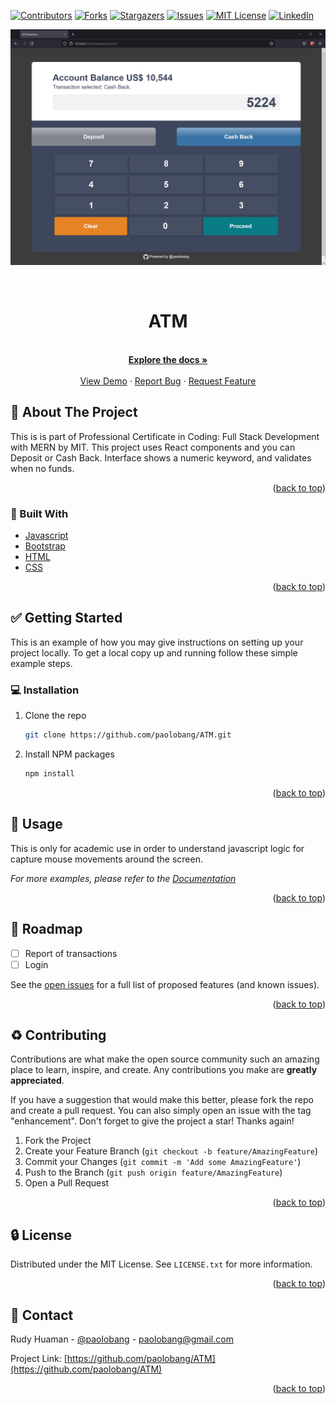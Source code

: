 <div id="top"></div>
<!--
*** Thanks for checking out the Best-README-Template. If you have a suggestion
*** that would make this better, please fork the repo and create a pull request
*** or simply open an issue with the tag "enhancement".
*** Don't forget to give the project a star!
*** Thanks again! Now go create something AMAZING! :D
-->



<!-- PROJECT SHIELDS -->
<!--
*** I'm using markdown "reference style" links for readability.
*** Reference links are enclosed in brackets [ ] instead of parentheses ( ).
*** See the bottom of this document for the declaration of the reference variables
*** for contributors-url, forks-url, etc. This is an optional, concise syntax you may use.
*** https://www.markdownguide.org/basic-syntax/#reference-style-links
-->
[![Contributors][contributors-shield]][contributors-url]
[![Forks][forks-shield]][forks-url]
[![Stargazers][stars-shield]][stars-url]
[![Issues][issues-shield]][issues-url]
[![MIT License][license-shield]][license-url]
[![LinkedIn][linkedin-shield]][linkedin-url]


![Product Name Screen Shot][product-screenshot]
<!-- PROJECT LOGO -->
<br />
<div align="center">
<h1 align="center">ATM</h1>

  <p align="center">
    <br />
    <a href="https://github.com/paolobang/ATM" ><strong>Explore the docs »</strong></a>
    <br />
    <br />
    <a href="https://paolobang.github.io/ATM/" target="_blank">View Demo</a>
    ·
    <a href="https://github.com/paolobang/ATM/issues">Report Bug</a>
    ·
    <a href="https://github.com/paolobang/ATM/issues">Request Feature</a>
  </p>
</div>



<!-- ABOUT THE PROJECT -->
## :open_file_folder: About The Project



This is is part of Professional Certificate in Coding: Full Stack Development with MERN by MIT. This project uses React components and you can Deposit or Cash Back. Interface shows a numeric keyword, and validates when no funds.


<p align="right">(<a href="#top">back to top</a>)</p>



### :rocket: Built With

* [Javascript](https://developer.mozilla.org/en-US/docs/Web/JavaScript)
* [Bootstrap](https://getbootstrap.com)
* [HTML](https://developer.mozilla.org/en-US/docs/Web/HTML)
* [CSS](https://developer.mozilla.org/en-US/docs/Web/CSS)

<p align="right">(<a href="#top">back to top</a>)</p>



<!-- GETTING STARTED -->
## :white_check_mark: Getting Started

This is an example of how you may give instructions on setting up your project locally.
To get a local copy up and running follow these simple example steps.

### :computer: Installation

1. Clone the repo
   ```sh
   git clone https://github.com/paolobang/ATM.git
   ```
2. Install NPM packages
   ```sh
   npm install
   ```

<p align="right">(<a href="#top">back to top</a>)</p>



<!-- USAGE EXAMPLES -->
## :pencil: Usage

This is only for academic use in order to understand javascript logic for capture mouse movements around the screen. 

_For more examples, please refer to the [Documentation](https://example.com)_

<p align="right">(<a href="#top">back to top</a>)</p>



<!-- ROADMAP -->
## :dart: Roadmap

- [ ] Report of transactions
- [ ] Login 

See the [open issues](https://github.com/paolobang/ATM/issues) for a full list of proposed features (and known issues).

<p align="right">(<a href="#top">back to top</a>)</p>



<!-- CONTRIBUTING -->
## :recycle: Contributing

Contributions are what make the open source community such an amazing place to learn, inspire, and create. Any contributions you make are **greatly appreciated**.

If you have a suggestion that would make this better, please fork the repo and create a pull request. You can also simply open an issue with the tag "enhancement".
Don't forget to give the project a star! Thanks again!

1. Fork the Project
2. Create your Feature Branch (`git checkout -b feature/AmazingFeature`)
3. Commit your Changes (`git commit -m 'Add some AmazingFeature'`)
4. Push to the Branch (`git push origin feature/AmazingFeature`)
5. Open a Pull Request

<p align="right">(<a href="#top">back to top</a>)</p>



<!-- LICENSE -->
## :lock: License

Distributed under the MIT License. See `LICENSE.txt` for more information.

<p align="right">(<a href="#top">back to top</a>)</p>



<!-- CONTACT -->
## :wave: Contact

Rudy Huaman - [@paolobang](https://twitter.com/paolobang) - paolobang@gmail.com

Project Link: [https://github.com/paolobang/ATM](https://github.com/paolobang/ATM)

<p align="right">(<a href="#top">back to top</a>)</p>


<!-- MARKDOWN LINKS & IMAGES -->
<!-- https://www.markdownguide.org/basic-syntax/#reference-style-links -->
[contributors-shield]: https://img.shields.io/github/contributors/paolobang/ATM.svg?style=for-the-badge
[contributors-url]: https://github.com/paolobang/ATM/graphs/contributors
[forks-shield]: https://img.shields.io/github/forks/paolobang/ATM.svg?style=for-the-badge
[forks-url]: https://github.com/paolobang/ATM/network/members
[stars-shield]: https://img.shields.io/github/stars/paolobang/ATM.svg?style=for-the-badge
[stars-url]: https://github.com/paolobang/ATM/stargazers
[issues-shield]: https://img.shields.io/github/issues/paolobang/ATM.svg?style=for-the-badge
[issues-url]: https://github.com/paolobang/ATM/issues
[license-shield]: https://img.shields.io/github/license/paolobang/ATM.svg?style=for-the-badge
[license-url]: https://github.com/paolobang/ATM/blob/master/LICENSE.txt
[linkedin-shield]: https://img.shields.io/badge/-LinkedIn-black.svg?style=for-the-badge&logo=linkedin&colorB=555
[linkedin-url]: https://www.linkedin.com/in/rudyhuaman/
[product-screenshot]: /assets/screen.png